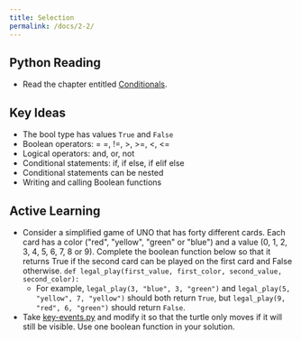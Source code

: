 ```yaml
---
title: Selection
permalink: /docs/2-2/
---
```


## Python Reading
- Read the chapter entitled [Conditionals](https://runestone.academy/ns/books/published/fopp/Conditionals/toctree.html).

## Key Ideas
- The bool type has values `True` and `False`
- Boolean operators: = =, !=, >, >=, <, <=
- Logical operators: and, or, not
- Conditional statements: if, if else, if elif else
- Conditional statements can be nested
- Writing and calling Boolean functions

## Active Learning
- Consider a simplified game of UNO that has forty different cards. Each card has a color ("red", "yellow", "green" or "blue") and a value (0, 1, 2, 3, 4, 5, 6, 7, 8 or 9). Complete the boolean function below so that it returns True if the second card can be played on the first card and False otherwise.
`def legal_play(first_value, first_color, second_value, second_color):`
  - For example, `legal_play(3, "blue", 3, "green")` and `legal_play(5, "yellow", 7, "yellow")` should both return `True`, but `legal_play(9, "red", 6, "green")` should return `False`.
- Take [key-events.py](../lessons/code/key-events.py) and modify it so that the turtle only moves if it will still be visible. Use one boolean function in your solution.
